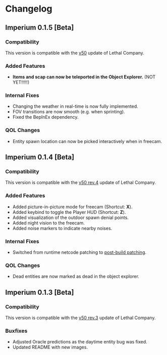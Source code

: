 # Changelog

## Imperium 0.1.5 [Beta]

### Compatibility

This version is compatible with the [v50](https://steamdb.info/changelist/23145064/) update of Lethal Company.

### Added Features

- **Items and scap can now be teleported in the Object Explorer.** (NOT YET!!!!!)

### Internal Fixes

- Changing the weather in real-time is now fully implemented.
- FOV transitions are now smooth (e.g. when sprinting).
- Fixed the BepInEx dependency.

### QOL Changes

- Entity spawn location can now be picked interactively when in freecam.

## Imperium 0.1.4 [Beta]

### Compatibility

This version is compatible with the [v50 rev.4](https://steamdb.info/changelist/23125974/) update of Lethal Company.

### Added Features

- Added picture-in-picture mode for freecam (Shortcut: **X**).
- Added keybind to toggle the Player HUD (Shortcut: **Z**).
- Added visualization of the outdoor spawn denial points.
- Added night vision to the freecam.
- Added noise markers to indicate nearby noises.

### Internal Fixes

- Switched from runtime netcode patching to [post-build patching](https://github.com/EvaisaDev/UnityNetcodePatcher).

### QOL Changes

- Dead entities are now marked as dead in the object explorer.

## Imperium 0.1.3 [Beta]

### Compatibility

This version is compatible with the [v50 rev.3](https://steamdb.info/changelist/23055571/) update of Lethal Company.

### Buxfixes

- Adjusted Oracle predictions as the daytime entity bug was fixed.
- Updated README with new images.